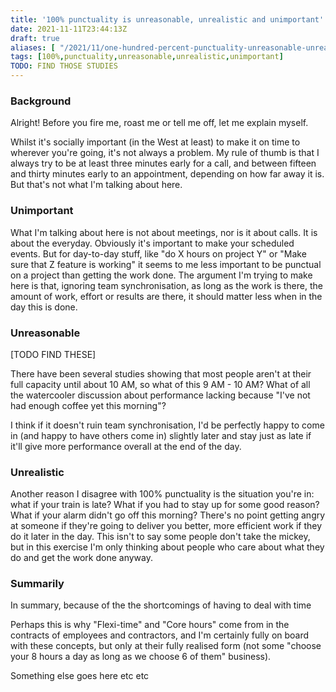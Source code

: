 ```yaml
---
title: '100% punctuality is unreasonable, unrealistic and unimportant'
date: 2021-11-11T23:44:13Z
draft: true
aliases: [ "/2021/11/one-hundred-percent-punctuality-unreasonable-unrealistic-unimportant.html" ]
tags: [100%,punctuality,unreasonable,unrealistic,unimportant]
TODO: FIND THOSE STUDIES
---
```


### Background

Alright! Before you fire me, roast me or tell me off, let me explain myself.

Whilst it's socially important (in the West at least) to make it on time to wherever you're going, it's not always a problem. My rule of thumb is that I always try to be at least three minutes early for a call, and between fifteen and thirty minutes early to an appointment, depending on how far away it is. But that's not what I'm talking about here.

### Unimportant

What I'm talking about here is not about meetings, nor is it about calls. It is about the everyday. Obviously it's important to make your scheduled events. But for day-to-day stuff, like "do X hours on project Y" or "Make sure that Z feature is working" it seems to me less important to be punctual on a project than getting the work done. The argument I'm trying to make here is that, ignoring team synchronisation, as long as the work is there, the amount of work, effort or results are there, it should matter less when in the day this is done.

### Unreasonable

[TODO FIND THESE]

There have been several studies showing that most people aren't at their full capacity until about 10 AM, so what of this 9 AM - 10 AM? What of all the watercooler discussion about performance lacking because "I've not had enough coffee yet this morning"?

I think if it doesn't ruin team synchronisation, I'd be perfectly happy to come in (and happy to have others come in) slightly later and stay just as late if it'll give more performance overall at the end of the day.

### Unrealistic

Another reason I disagree with 100% punctuality is the situation you're in: what if your train is late? What if you had to stay up for some good reason? What if your alarm didn't go off this morning? There's no point getting angry at someone if they're going to deliver you better, more efficient work if they do it later in the day. This isn't to say some people don't take the mickey, but in this exercise I'm only thinking about people who care about what they do and get the work done anyway.

### Summarily

In summary, because of the the shortcomings of having to deal with time

Perhaps this is why "Flexi-time" and "Core hours" come from in the contracts of employees and contractors, and I'm certainly fully on board with these concepts, but only at their fully realised form (not some "choose your 8 hours a day as long as we choose 6 of them" business).

Something else goes here etc etc